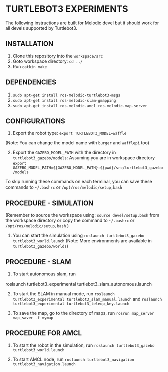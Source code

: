 # TURTLEBOT3 EXPERIMENTS

The following instructions are built for Melodic devel but it should work for all devels supported by Turtlebot3.

## INSTALLATION

1. Clone this repository into the `workspace/src`
2.  Goto workspace directory: `cd ../`
3. Run `catkin_make`

## DEPENDENCIES

1. `sudo apt-get install ros-melodic-turtlebot3-msgs`
2. `sudo apt-get install ros-melodic-slam-gmapping`
3. `sudo apt-get install ros-melodic-amcl ros-melodic-map-server`


## CONFIGURATIONS

1. Export the robot type: `export TURTLEBOT3_MODEL=waffle`

(Note: You can change the model name with `burger` and `wafflepi` too)

2. Export the `GAZEBO_MODEL_PATH` with the directory in `turtlebot3_gazebo/models`: Assuming you are in workspace directory `export GAZEBO_MODEL_PATH=${GAZEBO_MODEL_PATH}:${pwd}/src/turtlebot3_gazebo/models`


To skip running these commands on each terminal, you can save these commands to `~/.bashrc` or `/opt/ros/melodic/setup,bash`


## PROCEDURE - SIMULATION

(Remember to source the workspace using: `source devel/setup.bash` from the workspace directory or copy the command to `~/.bashrc` or `/opt/ros/melodic/setup,bash`
)

1. You can start the simulation using `roslaunch turtlebot3_gazebo turtlebot3_world.launch` (Note: More environments are available in `turtlebot3_gazebo/worlds`)

## PROCEDURE - SLAM

1. To start autonomous slam, run

roslaunch turtlebot3_experimental turtlebot3_slam_autonomous.launch

2. To start the SLAM in manual mode, run `roslaunch turtlebot3_experimental turtlebot3_slam_manual.launch` and `roslaunch turtlebot3_experimental turtlebot3_teleop_key.launch`

3. To save the map, go to the directory of maps, run `rosrun map_server map_saver -f mymap`


## PROCEDURE FOR AMCL

1. To start the robot in the simulation, run `roslaunch turtlebot3_gazebo turtlebot3_world.launch`

2. To start AMCL node, run `roslaunch turtlebot3_navigation turtlebot3_navigation.launch`